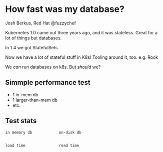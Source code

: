 # How fast was my database?
Josh Berkus, Red Hat @fuzzychef

Kubernetes 1.0 came out three years ago, and it was stateless.
Great for a lot of things but databases. 

In 1.4 we got StatefulSets. 

Now we have a lot of stateful stuff in K8s! Tooling around it, too. e.g. Rook

We _can_ run databases on k8s. But _should_ we? 

## Simmple performance test
- 1 in-mem db
- 1 larger-than-mem db
- etc.

## Test stats

```
in memory db            on-disk db


load time               read time
```

